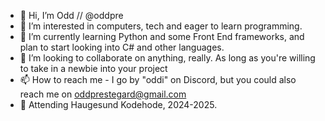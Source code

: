 - 👋 Hi, I’m Odd // @oddpre
- 👀 I’m interested in computers, tech and eager to learn programming.
- 🌱 I’m currently learning Python and some Front End frameworks, and plan to start looking into C# and other languages.
- 💞️ I’m looking to collaborate on anything, really. As long as you're willing to take in a newbie into your project
- 📫 How to reach me - I go by "oddi" on Discord, but you could also reach me on oddprestegard@gmail.com
- 🤖 Attending Haugesund Kodehode, 2024-2025.
<!---
oddpre/oddpre is a ✨ special ✨ repository because its `README.md` (this file) appears on your GitHub profile.
You can click the Preview link to take a look at your changes.
--->
